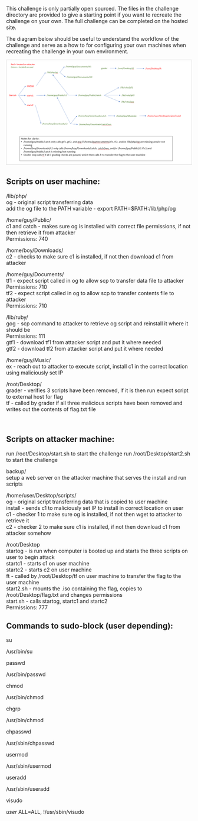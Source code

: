 This challenge is only partially open sourced. The files in the challenge directory are provided to give a starting point if you want to recreate the challenge on your own. The full challenge can be completed on the hosted site.

The diagram below should be useful to understand the workflow of the challenge and serve as a how to for configuring your own machines when recreating the challenge in your own environment.

<img src="dark-dominoes-workflow.png">

<br>

## Scripts on user machine: 

/lib/php/  
og - original script transferring data  
add the og file to the PATH variable - export PATH=$PATH:/lib/php/og

/home/guy/Public/  
c1 and catch - makes sure og is installed with correct file permissions, if not then retrieve it from attacker  
Permissions: 740 

/home/boy/Downloads/  
c2 - checks to make sure c1 is installed, if not then download c1 from attacker  

/home/guy/Documents/  
tf1 - expect script called in og to allow scp to transfer data file to attacker  
Permissions: 710  
tf2 - expect script called in og to allow scp to transfer contents file to attacker  
Permissions: 710  

/lib/ruby/  
gog - scp command to attacker to retrieve og script and reinstall it where it should be  
Permissions: 111   
gtf1 - download tf1 from attacker script and put it where needed  
gtf2 - download tf2 from attacker script and put it where needed 

/home/guy/Music/  
ex - reach out to attacker to execute script, install c1 in the correct location using maliciously set IP

/root/Desktop/  
grader - verifies 3 scripts have been removed, if it is then run expect script to external host for flag  
tf - called by grader if all three malicious scripts have been removed and writes out the contents of flag.txt file 

<br>

## Scripts on attacker machine:

run /root/Desktop/start.sh to start the challenge
run /root/Desktop/start2.sh to start the challenge

backup/  
setup a web server on the attacker machine that serves the install and run scripts

/home/user/Desktop/scripts/  
og - original script transferring data that is copied to user machine  
install - sends c1 to maliciously set IP to install in correct location on user  
c1 - checker 1 to make sure og is installed, if not then wget to attacker to retrieve it  
c2 - checker 2 to make sure c1 is installed, if not then download c1 from attacker somehow   

/root/Desktop  
startog - is run when computer is booted up and starts the three scripts on user to begin attack  
startc1 - starts c1 on user machine  
startc2 - starts c2 on user machine  
ft - called by /root/Desktop/tf on user machine to transfer the flag to the user machine  
start2.sh - mounts the .iso containing the flag, copies to /root/Desktop/flag.txt and changes permissions  
start.sh - calls startog, startc1 and startc2  
Permissions: 777 

## Commands to sudo-block (user depending): 

su 

/usr/bin/su 

passwd 

/usr/bin/passwd 

chmod 

/usr/bin/chmod 

chgrp 

/usr/bin/chmod 

chpasswd 

/usr/sbin/chpasswd 

usermod 

/usr/sbin/usermod 

useradd 

/usr/sbin/useradd 

visudo 

*user* ALL=ALL, !/usr/sbin/visudo
 